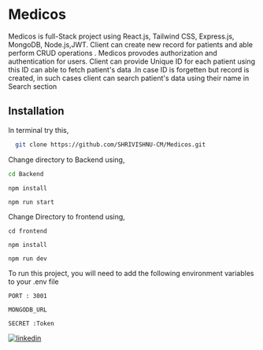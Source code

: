 
# Medicos

Medicos is full-Stack project using React.js, Tailwind CSS, Express.js, MongoDB, Node.js,JWT.
Client can create new record for patients and able perform CRUD operations .
Medicos provodes authorization and authentication for users.
Client can provide Unique ID for each patient using this ID can able to fetch patient's data .In case ID is forgetten but record is created, in such cases client can search patient's data using their name in Search section 

## Installation

In terminal try this,

```bash
  git clone https://github.com/SHRIVISHNU-CM/Medicos.git
```

Change directory to Backend using,

```bash
cd Backend
```
```
npm install
```
```
npm run start
```
Change Directory to frontend using,
```
cd frontend
```
```
npm install
```
```
npm run dev
```
To run this project, you will need to add the following environment variables to your .env file

`PORT : 3001`

`MONGODB_URL `

`SECRET :Token`

[![linkedin](https://img.shields.io/badge/linkedin-0A66C2?style=for-the-badge&logo=linkedin&logoColor=white)](https://www.linkedin.com/in/shrivishnu-cm-070b78274/)

